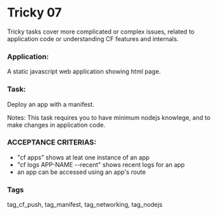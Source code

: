 # Tricky 07
Tricky tasks cover more complicated or complex issues, related to 
application code or understanding CF features and internals.

### Application:
A static javascript web application showing html page.

### Task:
Deploy an app with a manifest.

Notes: This task requires you to have minimum  nodejs  knowlege, 
and to make changes in  application code.

### ACCEPTANCE CRITERIAS:
- "cf apps" shows at leat one instance of an app
- "cf logs APP-NAME --recent" shows recent logs for an app
- an app can be accessed using an app's route

### Tags
tag_cf_push, tag_manifest, tag_networking, tag_nodejs
